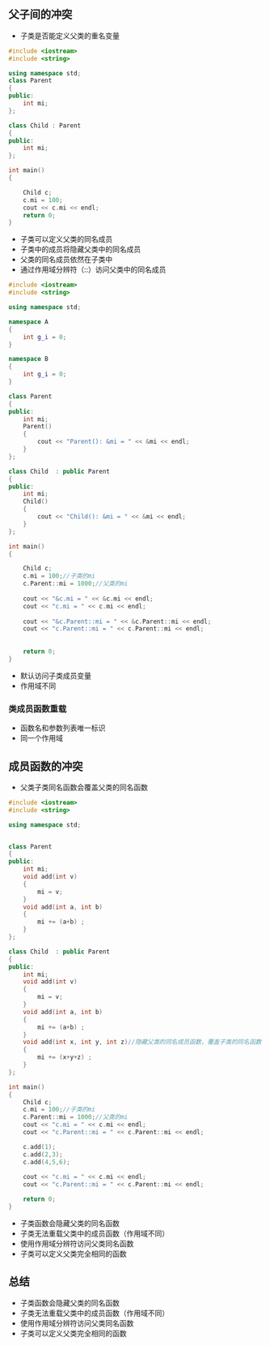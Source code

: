 ## 父子间的冲突

- 子类是否能定义父类的重名变量

```cpp
#include <iostream>
#include <string>

using namespace std;
class Parent
{
public:
	int mi;
};

class Child : Parent
{
public:
	int mi;
};

int main()
{

    Child c;
	c.mi = 100;
	cout << c.mi << endl;
    return 0;
}
```
- 子类可以定义父类的同名成员
- 子类中的成员将隐藏父类中的同名成员
- 父类的同名成员依然在子类中
- 通过作用域分辨符（::）访问父类中的同名成员

```cpp
#include <iostream>
#include <string>

using namespace std;

namespace A
{
	int g_i = 0;
}

namespace B
{
	int g_i = 0;
}

class Parent
{
public:
	int mi;
	Parent()
	{
		cout << "Parent(): &mi = " << &mi << endl; 
	}
};

class Child  : public Parent
{
public:
	int mi;
	Child()
	{
		cout << "Child(): &mi = " << &mi << endl;
	}
};

int main()
{

    Child c;
	c.mi = 100;//子类的mi
	c.Parent::mi = 1000;//父类的mi
	
	cout << "&c.mi = " << &c.mi << endl;
	cout << "c.mi = " << c.mi << endl;
	
	cout << "&c.Parent::mi = " << &c.Parent::mi << endl;
	cout << "c.Parent::mi = " << c.Parent::mi << endl;
	
	
    return 0;
}
```
- 默认访问子类成员变量
- 作用域不同

### 类成员函数重载
- 函数名和参数列表唯一标识
- 同一个作用域

## 成员函数的冲突
- 父类子类同名函数会覆盖父类的同名函数

```cpp
#include <iostream>
#include <string>

using namespace std;


class Parent
{
public:
	int mi;
	void add(int v)
	{
		mi = v;
	}
	void add(int a, int b)
	{
		mi += (a+b) ;
	}
};

class Child  : public Parent
{
public:
	int mi;
	void add(int v)
	{
		mi = v;
	}
	void add(int a, int b)
	{
		mi += (a+b) ;
	}
	void add(int x, int y, int z)//隐藏父类的同名成员函数，覆盖子类的同名函数
	{
		mi += (x+y+z) ;
	}
};

int main()
{
    Child c;
	c.mi = 100;//子类的mi
	c.Parent::mi = 1000;//父类的mi
	cout << "c.mi = " << c.mi << endl;
	cout << "c.Parent::mi = " << c.Parent::mi << endl;

	c.add(1);
	c.add(2,3);
	c.add(4,5,6);
	
	cout << "c.mi = " << c.mi << endl;
	cout << "c.Parent::mi = " << c.Parent::mi << endl;

    return 0;
}
```

- 子类函数会隐藏父类的同名函数
- 子类无法重载父类中的成员函数（作用域不同）
- 使用作用域分辨符访问父类同名函数
- 子类可以定义父类完全相同的函数

## 总结
- 子类函数会隐藏父类的同名函数
- 子类无法重载父类中的成员函数（作用域不同）
- 使用作用域分辨符访问父类同名函数
- 子类可以定义父类完全相同的函数